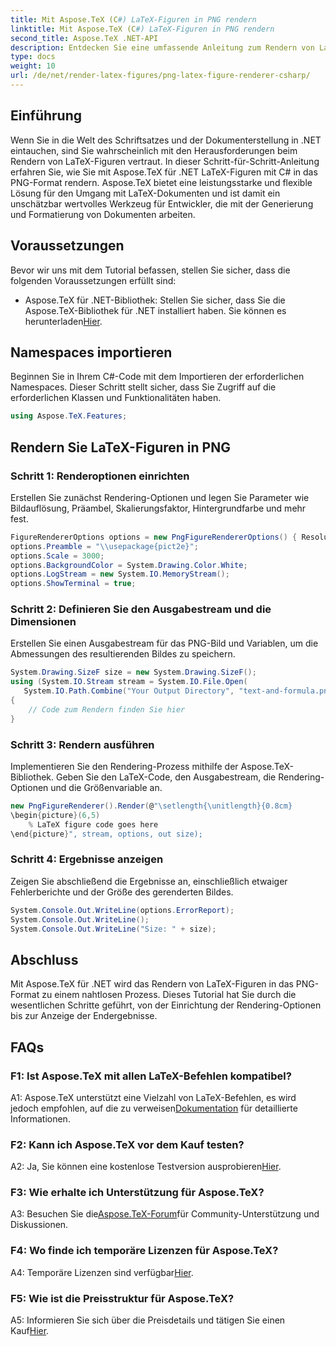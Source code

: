 ```yaml
---
title: Mit Aspose.TeX (C#) LaTeX-Figuren in PNG rendern
linktitle: Mit Aspose.TeX (C#) LaTeX-Figuren in PNG rendern
second_title: Aspose.TeX .NET-API
description: Entdecken Sie eine umfassende Anleitung zum Rendern von LaTeX-Figuren in PNG mit Aspose.TeX in C#. Lernen Sie Schritt für Schritt anhand von Codebeispielen.
type: docs
weight: 10
url: /de/net/render-latex-figures/png-latex-figure-renderer-csharp/
---
```

## Einführung

Wenn Sie in die Welt des Schriftsatzes und der Dokumenterstellung in .NET eintauchen, sind Sie wahrscheinlich mit den Herausforderungen beim Rendern von LaTeX-Figuren vertraut. In dieser Schritt-für-Schritt-Anleitung erfahren Sie, wie Sie mit Aspose.TeX für .NET LaTeX-Figuren mit C# in das PNG-Format rendern. Aspose.TeX bietet eine leistungsstarke und flexible Lösung für den Umgang mit LaTeX-Dokumenten und ist damit ein unschätzbar wertvolles Werkzeug für Entwickler, die mit der Generierung und Formatierung von Dokumenten arbeiten.

## Voraussetzungen

Bevor wir uns mit dem Tutorial befassen, stellen Sie sicher, dass die folgenden Voraussetzungen erfüllt sind:

-  Aspose.TeX für .NET-Bibliothek: Stellen Sie sicher, dass Sie die Aspose.TeX-Bibliothek für .NET installiert haben. Sie können es herunterladen[Hier](https://releases.aspose.com/tex/net/).

## Namespaces importieren

Beginnen Sie in Ihrem C#-Code mit dem Importieren der erforderlichen Namespaces. Dieser Schritt stellt sicher, dass Sie Zugriff auf die erforderlichen Klassen und Funktionalitäten haben.

```csharp
using Aspose.TeX.Features;
```

## Rendern Sie LaTeX-Figuren in PNG

### Schritt 1: Renderoptionen einrichten

Erstellen Sie zunächst Rendering-Optionen und legen Sie Parameter wie Bildauflösung, Präambel, Skalierungsfaktor, Hintergrundfarbe und mehr fest.

```csharp
FigureRendererOptions options = new PngFigureRendererOptions() { Resolution = 150 };
options.Preamble = "\\usepackage{pict2e}";
options.Scale = 3000;
options.BackgroundColor = System.Drawing.Color.White;
options.LogStream = new System.IO.MemoryStream();
options.ShowTerminal = true;
```

### Schritt 2: Definieren Sie den Ausgabestream und die Dimensionen

Erstellen Sie einen Ausgabestream für das PNG-Bild und Variablen, um die Abmessungen des resultierenden Bildes zu speichern.

```csharp
System.Drawing.SizeF size = new System.Drawing.SizeF();
using (System.IO.Stream stream = System.IO.File.Open(
   System.IO.Path.Combine("Your Output Directory", "text-and-formula.png"), System.IO.FileMode.Create))
{
    // Code zum Rendern finden Sie hier
}
```

### Schritt 3: Rendern ausführen

Implementieren Sie den Rendering-Prozess mithilfe der Aspose.TeX-Bibliothek. Geben Sie den LaTeX-Code, den Ausgabestream, die Rendering-Optionen und die Größenvariable an.

```csharp
new PngFigureRenderer().Render(@"\setlength{\unitlength}{0.8cm}
\begin{picture}(6,5)
    % LaTeX figure code goes here
\end{picture}", stream, options, out size);
```

### Schritt 4: Ergebnisse anzeigen

Zeigen Sie abschließend die Ergebnisse an, einschließlich etwaiger Fehlerberichte und der Größe des gerenderten Bildes.

```csharp
System.Console.Out.WriteLine(options.ErrorReport);
System.Console.Out.WriteLine();
System.Console.Out.WriteLine("Size: " + size);
```

## Abschluss

Mit Aspose.TeX für .NET wird das Rendern von LaTeX-Figuren in das PNG-Format zu einem nahtlosen Prozess. Dieses Tutorial hat Sie durch die wesentlichen Schritte geführt, von der Einrichtung der Rendering-Optionen bis zur Anzeige der Endergebnisse.

## FAQs

### F1: Ist Aspose.TeX mit allen LaTeX-Befehlen kompatibel?

 A1: Aspose.TeX unterstützt eine Vielzahl von LaTeX-Befehlen, es wird jedoch empfohlen, auf die zu verweisen[Dokumentation](https://reference.aspose.com/tex/net/) für detaillierte Informationen.

### F2: Kann ich Aspose.TeX vor dem Kauf testen?

 A2: Ja, Sie können eine kostenlose Testversion ausprobieren[Hier](https://releases.aspose.com/).

### F3: Wie erhalte ich Unterstützung für Aspose.TeX?

 A3: Besuchen Sie die[Aspose.TeX-Forum](https://forum.aspose.com/c/tex/47)für Community-Unterstützung und Diskussionen.

### F4: Wo finde ich temporäre Lizenzen für Aspose.TeX?

 A4: Temporäre Lizenzen sind verfügbar[Hier](https://purchase.aspose.com/temporary-license/).

### F5: Wie ist die Preisstruktur für Aspose.TeX?

A5: Informieren Sie sich über die Preisdetails und tätigen Sie einen Kauf[Hier](https://purchase.aspose.com/buy).